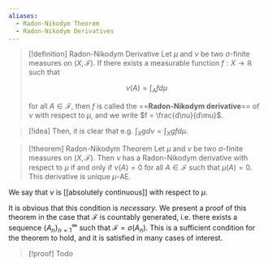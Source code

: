 ```yaml
---
aliases:
  - Radon-Nikodym Theorem
  - Radon-Nikodym Derivatives
---
```

> [!definition] Radon-Nikodym Derivative
> Let $\mu$ and $\nu$ be two $\sigma$-finite measures on $(X, \mathcal{F})$. If there exists a measurable function $f: X \to \mathbb{R}$ such that
>
> $$
> \nu(A) = \int_A f d\mu
> $$
>
> for all $A \in \mathcal{F}$, then $f$ is called the ==**Radon-Nikodym derivative**== of $\nu$ with respect to $\mu$, and we write $f = \frac{d\nu}{d\mu}$.

>[!idea]
>Then, it is clear that e.g. $\int_X g d\nu = \int_X gf d\mu$.

> [!theorem] Radon-Nikodym Theorem
> Let $\mu$ and $\nu$ be two $\sigma$-finite measures on $(X, \mathcal{F})$. Then $\nu$ has a Radon-Nikodym derivative with respect to $\mu$ if and only if $\nu(A) = 0$ for all $A \in \mathcal{F}$ such that $\mu(A) = 0$. This derivative is unique $\mu$-AE.

We say that $\nu$ is [[absolutely continuous]] with respect to $\mu$.

It is obvious that this condition is _necessary_. We present a proof of this theorem in the case that $\mathcal{F}$ is countably generated, i.e. there exists a sequence $\{A_n\}_{n=1}^\infty$ such that $\mathcal{F} = \sigma(A_n)$. This is a sufficient condition for the theorem to hold, and it is satisfied in many cases of interest.

> [!proof] Todo